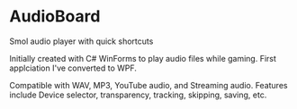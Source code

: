 # AudioBoard
Smol audio player with quick shortcuts

Initially created with C# WinForms to play audio files while gaming.
First applciation I've converted to WPF.

Compatible with WAV, MP3, YouTube audio, and Streaming audio.
Features include Device selector, transparency, tracking, skipping, saving, etc.
